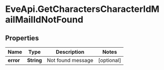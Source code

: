 # EveApi.GetCharactersCharacterIdMailMailIdNotFound

## Properties
Name | Type | Description | Notes
------------ | ------------- | ------------- | -------------
**error** | **String** | Not found message | [optional] 


